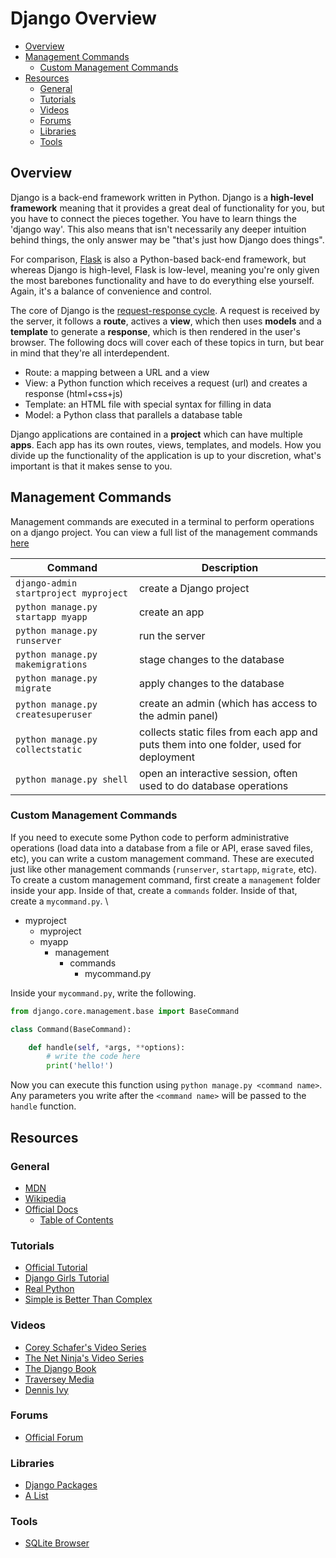
# Django Overview

- [Overview](#overview)
- [Management Commands](#management-commands)
  - [Custom Management Commands](#custom-management-commands)
- [Resources](#resources)
  - [General](#general)
  - [Tutorials](#tutorials)
  - [Videos](#videos)
  - [Forums](#forums)
  - [Libraries](#libraries)
  - [Tools](#tools)



## Overview

Django is a back-end framework written in Python. Django is a **high-level framework** meaning that it provides a great deal of functionality for you, but you have to connect the pieces together. You have to learn things the 'django way'. This also means that isn't necessarily any deeper intuition behind things, the only answer may be "that's just how Django does things".

For comparison, [Flask](http://flask.pocoo.org/) is also a Python-based back-end framework, but whereas Django is high-level, Flask is low-level, meaning you're only given the most barebones functionality and have to do everything else yourself. Again, it's a balance of convenience and control.

The core of Django is the [request-response cycle](django_request_response_cycle.png). A request is received by the server, it follows a **route**, actives a **view**, which then uses **models** and a **template** to generate a **response**, which is then rendered in the user's browser. The following docs will cover each of these topics in turn, but bear in mind that they're all interdependent.

- Route: a mapping between a URL and a view
- View: a Python function which receives a request (url) and creates a response (html+css+js)
- Template: an HTML file with special syntax for filling in data
- Model: a Python class that parallels a database table

Django applications are contained in a **project** which can have multiple **apps**. Each app has its own routes, views, templates, and models. How you divide up the functionality of the application is up to your discretion, what's important is that it makes sense to you.



## Management Commands

Management commands are executed in a terminal to perform operations on a django project. You can view a full list of the management commands [here](https://docs.djangoproject.com/en/3.2/ref/django-admin/)

| Command | Description |
| ---     | ---         |
| `django-admin startproject myproject` | create a Django project |
| `python manage.py startapp myapp` | create an app |
| `python manage.py runserver` | run the server |
| `python manage.py makemigrations` | stage changes to the database |
| `python manage.py migrate` | apply changes to the database |
| `python manage.py createsuperuser` | create an admin (which has access to the admin panel) |
| `python manage.py collectstatic` | collects static files from each app and puts them into one folder, used for deployment |
| `python manage.py shell` | open an interactive session, often used to do database operations |

### Custom Management Commands

If you need to execute some Python code to perform administrative operations (load data into a database from a file or API, erase saved files, etc), you can write a custom management command. These are executed just like other management commands (`runserver`, `startapp`, `migrate`, etc). To create a custom management command, first create a `management` folder inside your app. Inside of that, create a `commands` folder. Inside of that, create a `mycommand.py`. \

- myproject
  - myproject
  - myapp
    - management
      - commands
        - mycommand.py


Inside your `mycommand.py`, write the following.

```python
from django.core.management.base import BaseCommand

class Command(BaseCommand):

    def handle(self, *args, **options):
        # write the code here
        print('hello!')
```

Now you can execute this function using `python manage.py <command name>`. Any parameters you write after the `<command name>` will be passed to the `handle` function.



## Resources

### General

- [MDN](https://developer.mozilla.org/en-US/docs/Learn/Server-side/Django)
- [Wikipedia](https://en.wikipedia.org/wiki/Django_(web_framework))
- [Official Docs](https://docs.djangoproject.com/en/3.2/)
  - [Table of Contents](https://docs.djangoproject.com/en/3.2/contents/)

### Tutorials

- [Official Tutorial](https://docs.djangoproject.com/en/3.2/intro/tutorial01/)
- [Django Girls Tutorial](https://tutorial.djangogirls.org/en/)
- [Real Python](https://realpython.com/tutorials/django/)
- [Simple is Better Than Complex](https://simpleisbetterthancomplex.com/archive/)

### Videos

- [Corey Schafer's Video Series](https://www.youtube.com/watch?v=UmljXZIypDc&list=PL-osiE80TeTtoQCKZ03TU5fNfx2UY6U4p)
- [The Net Ninja's Video Series](https://www.youtube.com/watch?v=n-FTlQ7Djqc&list=PL4cUxeGkcC9ib4HsrXEYpQnTOTZE1x0uc)
- [The Django Book](https://djangobook.com/beginning-django-tutorial-contents/)
- [Traversey Media](https://www.youtube.com/watch?v=e1IyzVyrLSU)
- [Dennis Ivy](https://www.youtube.com/watch?v=4RWFvXDUmjo)

### Forums

- [Official Forum](https://forum.djangoproject.com/)

### Libraries

- [Django Packages](https://djangopackages.org/)
- [A List](https://vsupalov.com/favorite-django-packages-2019/)

### Tools

- [SQLite Browser](http://sqlitebrowser.org/)
